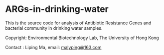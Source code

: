 # ARGs-in-drinking-water

This is the source code for analysis of Antibiotic Resistance Genes and bacterial community in drinking water samples.

Copyright: Environmental Biotechnology Lab, The University of Hong Kong

Contact : Liping Ma, email: malyping@163.com

